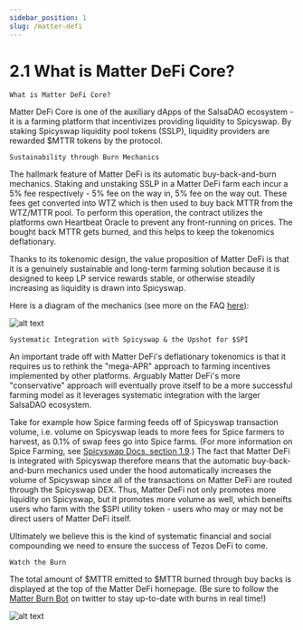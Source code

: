 ```yaml
---
sidebar_position: 1
slug: /matter-defi
---
```


# 2.1 What is Matter DeFi Core? 
    
    What is Matter DeFi Core?   

Matter DeFi Core is one of the auxiliary dApps of the SalsaDAO ecosystem - it is a farming platform that incentivizes providing liquidity to Spicyswap. By staking Spicyswap liquidity pool tokens (SSLP), liquidity providers are rewarded $MTTR tokens by the protocol.

    Sustainability through Burn Mechanics

The hallmark feature of Matter DeFi is its automatic buy-back-and-burn mechanics. Staking and unstaking SSLP in a Matter DeFi farm each incur a 5% fee respectively - 5% fee on the way in, 5% fee on the way out. These fees get converted into WTZ which is then used to buy back MTTR from the WTZ/MTTR pool. To perform this operation, the contract utilizes the platforms own Heartbeat Oracle to prevent any front-running on prices. The bought back MTTR gets burned, and this helps to keep the tokenomics deflationary. 

 Thanks to its tokenomic design, the value proposition of Matter DeFi is that it is a genuinely sustainable and long-term farming solution because it is designed to keep LP service rewards stable, or otherwise steadily increasing as liquidity is drawn into Spicyswap.

Here is a diagram of the mechanics (see more on the FAQ [here](https://matterdefi.xyz/#/help)):

![alt text](/img/matterdiagram.png)

    Systematic Integration with Spicyswap & the Upshot for $SPI  

An important trade off with Matter DeFi's deflationary tokenomics is that it requires us to rethink the "mega-APR" approach to farming incentives implemented by other platforms. Arguably Matter DeFi's more "conservative" approach will eventually prove itself to be a more successful farming model as it leverages systematic integration with the larger SalsaDAO ecosystem. 

Take for example how Spice farming feeds off of Spicyswap transaction volume, i.e. volume on Spicyswap leads to more fees for Spice farmers to harvest, as 0.1% of swap fees go into Spice farms. (For more information on Spice Farming, see [Spicyswap Docs, section 1.9](/$spi).) The fact that Matter DeFi is integrated with Spicyswap therefore means that the automatic buy-back-and-burn mechanics used under the hood automatically increases the volume of Spicyswap since all of the transactions on Matter DeFi are routed through the Spicyswap DEX. Thus, Matter DeFi not only promotes more liquidity on Spicyswap, but it promotes more volume as well, which beneifts users who farm with the $SPI utility token - users who may or may not be direct users of Matter DeFi itself. 

Ultimately we believe this is the kind of systematic financial and social compounding we need to ensure the success of Tezos DeFi to come.

    Watch the Burn

The total amount of $MTTR emitted to $MTTR burned through buy backs is displayed at the top of the Matter DeFi homepage. (Be sure to follow the [Matter Burn Bot](https://twitter.com/MatterBurnBot) on twitter to stay up-to-date with burns in real time!)

![alt text](/img/matterburnstats.png)

